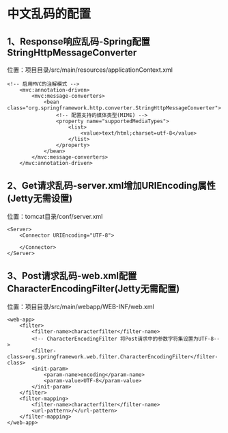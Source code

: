 # 中文乱码的配置

## 1、Response响应乱码-Spring配置StringHttpMessageConverter

位置：项目目录/src/main/resources/applicationContext.xml

    <!-- 启用MVC的注解模式 -->
        <mvc:annotation-driven>
            <mvc:message-converters>
                <bean class="org.springframework.http.converter.StringHttpMessageConverter">
                    <!-- 配置支持的媒体类型(MIME) -->
                    <property name="supportedMediaTypes">
                        <list>
                            <value>text/html;charset=utf-8</value>
                        </list>
                    </property>
                </bean>
            </mvc:message-converters>
        </mvc:annotation-driven>

## 2、Get请求乱码-server.xml增加URIEncoding属性(Jetty无需设置)

位置：tomcat目录/conf/server.xml


    <Server>
        <Connector URIEncoding="UTF-8">
    
        </Connector>
    </Server>

## 3、Post请求乱码-web.xml配置CharacterEncodingFilter(Jetty无需配置)

位置：项目目录/src/main/webapp/WEB-INF/web.xml
    
    <web-app>
        <filter>
            <filter-name>characterfilter</filter-name>
            <!-- CharacterEncodingFilter 将Post请求中的参数字符集设置为UTF-8-->
            <filter-class>org.springframework.web.filter.CharacterEncodingFilter</filter-class>
            <init-param>
                <param-name>encoding</param-name>
                <param-value>UTF-8</param-value>
            </init-param>
        </filter>
        <filter-mapping>
            <filter-name>characterfilter</filter-name>
            <url-pattern>/</url-pattern>
        </filter-mapping>
    </web-app>
